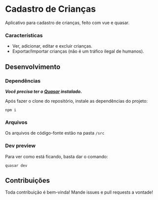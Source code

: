 # Cadastro de Crianças
Aplicativo para cadastro de crianças, feito com vue e quasar.

### Características
  - Ver, adicionar, editar e excluir crianças.
  - Exportar/Importar crianças (não é um tráfico ilegal de humanos).

## Desenvolvimento
  ### Dependências
  **_Você precisa ter o [Quasar](https://quasar-framework.org/guide/#Development-with-Quasar-CLI-Recommended) instalado._**

  Após fazer o clone do repositório, instale as dependências do projeto:
  ```console
  npm i
  ```
  ### Arquivos
  Os arquivos de código-fonte estão na pasta `/src`
  
  ### Dev preview
  Para ver como está ficando, basta dar o comando:
  ```console
  quasar dev
  ```

## Contribuições
  Toda contribuição é bem-vinda! Mande issues e pull requests a vontade!
